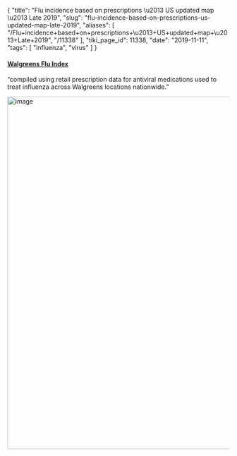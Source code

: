 {
    "title": "Flu incidence based on prescriptions \u2013 US updated map \u2013 Late 2019",
    "slug": "flu-incidence-based-on-prescriptions-us-updated-map-late-2019",
    "aliases": [
        "/Flu+incidence+based+on+prescriptions+\u2013+US+updated+map+\u2013+Late+2019",
        "/11338"
    ],
    "tiki_page_id": 11338,
    "date": "2019-11-11",
    "tags": [
        "influenza",
        "virus"
    ]
}


#### [Walgreens Flu Index](https://www.arcgis.com/apps/MapSeries/index.html?appid=40d0763cd3cc42428b26f85202108469&utm_source=Direct)

“compiled using retail prescription data for antiviral medications used to treat influenza across Walgreens locations nationwide.”

<img src="https://d1bk1kqxc0sym.cloudfront.net/attachments/jpeg/flu-incidence.jpg" alt="image" width="800">